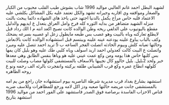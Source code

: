 لشهيد البطل احمد غانم الغالبي مواليد 1996 شاب بشوش طيب القلب محبوب من الكبار والصغار ومواقفه وي اقاربه وجيرانه تشهد والكل تعتمد عليه بكل المشاكل بكلشي عليه الاعتماد قلبه حاس مراح يكمل بالدنيا اجتهد حتى ياخذ هاي الشهاده دائما يبحث بالنت منزله الشهيد متضاهر من بدايه الثوره كله فرح وامل العراق يتعدل ع ايديهم والدليل مقطع باليوتيوب علي الدلفي ريحه وطن الوالده كانت تصيح اكعد انته م ا الك رداد قبل لايطلع تعاركنه وياه بالبيت وهو عصب بس طبعه مايطول زعل او عصبيه بسرعه يضحك وكف بالباب يباوع علينه يودعنه عينه علينه ويبتسم قبل استشهاده الوالده كانت بالانعاش وحالتها تعبانه كلش وبيوم الحادثه اتصلت الفجر الساعه ب 5 تريد احمد تتصل عليه وميرد واتصلت ع البيت كالت كعدولي احمد اريد اسولف وياه كلبي طك عليه وهو بليل كان يمها بس كلبها حاس هذا يومه ومن وكع عمت عيني عليه هو وياها بنفس الطابق وهي معدها خبر ولحد 2بليل. بليل خالوو كال نجيبها بالاسعاف بالمستشفى كلولها مصاب وصلت للبيت كلولهه انطاج عمره وكع قرب الشيبابي طلقه بركبته وانفجرت بالرئه الف رحمه ونو ع روحه الطاهره

استشهد بشارع بغداد قرب مديرية شرطة الناصريه
بيوم استشهاده جان راجع من يم امه بالمستشفى
جانت مريضه حالتها صعبه
ودز اكل لامه ورجع للمظاهرات
وللاسف ضربه قناص الاحزاب الفاسدة برصاصة فوق الصدر فاستشهد على الفور
احمد من مواليد 1996
استشهد بتاريخ